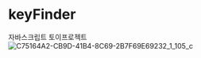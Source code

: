 # keyFinder
자바스크립트 토이프로젝트
![C75164A2-CB9D-41B4-8C69-2B7F69E69232_1_105_c](https://user-images.githubusercontent.com/56799176/128624291-2a9ef1ec-d87a-4d9f-8bc5-308406e47ebb.jpeg)

